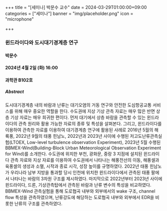 ﻿+++
title = "[세미나] 박문수 교수"
date = 2024-03-29T01:00:00+09:00
categories = ["세미나"]
banner = "img/placeholder.png"
icon = "microphone"

+++
### 윈드라이다와 도시대기경계층 연구

#### 박문수

#### 2024년 4월 2일 (화) 16:00

####  과학관 B102호

##### Abstract
도시대기경계층 내의 바람과 난류는 대기오염의 거동 연구와 안전한 도심항공교통 서비스를 위해 매우 중요한 역할을 한다. 수도권에 지상 기상 관측 자료는 매우 많은 반면 상층 기상 자료는 매우 희귀한 편이다. 먼저 대기에서 상층 바람을 관측할 수 있는 윈드라이다의 관측 원리와 활용 가능한 자료의 종류 및 특성을 살펴본다. 
그리고, 윈드라이다를 이용하여 관측한 자료를 이용하여 대기경계층 연구에 활용된 사례로 2016년 5월의 해륙풍, 2022년 9월의 태풍 힌남노, 2022년과 2023년 사이에 수행된 저고도난류관측실험(LTOEX, Low-level turbulence observation Experiment), 2023년 5월 수행된 BBMEX-Wind(Building-Block Urban Meteorological Observation Experiment for Wind)를 소개한다. 
수도권에 위치한 부천, 광화문, 중랑 3 지점에 설치된 윈드라이다 관측 자료와 지상 자료를 이용하여 수도권에서 나타나는 해풍전선의 이동, 해풍셀과 육풍셀의 생성과 소멸, 시작과 종료 시각, 성장 높이를 규명하였다. 2022년 태풍 힌남노가 우리나라 남부 지방을 통과할 당시 인천에 위치한 윈드라이다에서 관측된 태풍 팔에서 나타나는 바람의 3차원 구조를 제시하였다. 
마지막으로 2022년부터 2023년 사이에 윈드라이다, 드론, 기상관측탑에서 관측된 바람과 난류 변수의 특성을 비교하였다. BBMEX-Wind 관측실험을 통해 도로협곡 내부와 외부에서의 wake 구조, channel flow 특성을 관측하였으며, 난류강도에 해당하는 도로협곡 내부와 외부에서 EDR을 비롯한 난류의 구조를 관측하였다. 